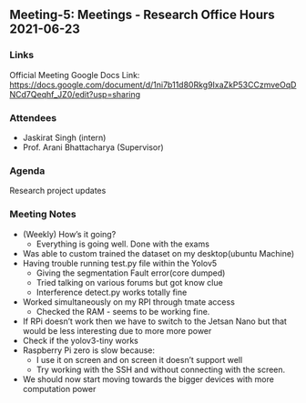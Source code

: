 ## Meeting-5: Meetings - Research Office Hours 2021-06-23

### Links
Official Meeting Google Docs Link: https://docs.google.com/document/d/1ni7b11d80Rkg9IxaZkP53CCzmveOqDNCd7Qeqhf_JZ0/edit?usp=sharing

### Attendees
* Jaskirat Singh (intern)
* Prof. Arani Bhattacharya (Supervisor)

### Agenda
Research project updates

### Meeting Notes
* (Weekly) How’s it going?
  * Everything is going well. Done with the exams
* Was able to custom trained the dataset on my desktop(ubuntu Machine) 
* Having trouble running test.py file within the Yolov5
  * Giving the segmentation Fault error(core dumped)
  * Tried talking on various forums but got know clue
  * Interference detect.py works totally fine
* Worked simultaneously on my RPI through tmate access
  * Checked the RAM - seems to be working fine.
* If RPi doesn’t work then we have to switch to the Jetsan Nano but that would be less interesting due to more more power
* Check if the yolov3-tiny works 
* Raspberry Pi zero is slow because:
  * I use it on screen and on screen it doesn’t support well
  * Try working with the SSH and without connecting with the screen.
* We should now start moving towards the bigger devices with more computation power
